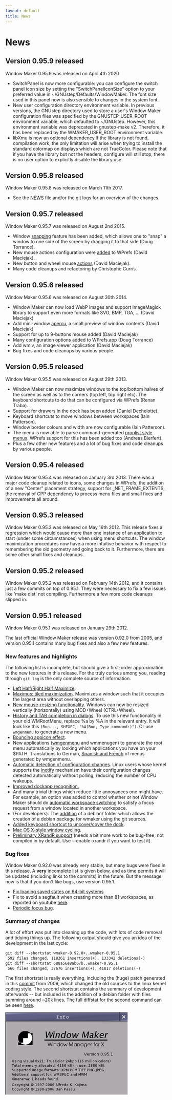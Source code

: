 ```yaml
---
layout: default
title: News
---
```


News
====

Version 0.95.9 released
-----------------------

Window Maker 0.95.9 was released on April 4th 2020

* SwitchPanel is now more configurable: you can configure the switch
  panel icon size by setting the "SwitchPanelIconSize" option to your
  preferred value in ~/GNUstep/Defaults/WindowMaker. The font size used
  in this panel now is also sensible to changes in the system font.
* New user configuration directory environment variable.  In previous
  versions, the GNUstep directory used to store a user's Window Maker
  configuration files was specified by the GNUSTEP_USER_ROOT environment
  variable, which defaulted to ~/GNUstep.  However, this environment
  variable was deprecated in gnustep-make v2.  Therefore, it has been
  replaced by the WMAKER_USER_ROOT environment variable.
* libXmu is now an optional dependency.If the library is not found,
  compilation work, the only limitation will arise when trying to
  install the standard colormap on displays which are not TrueColor.
  Please note that if you have the library but not the headers,
  configure will still stop; there is no user option to explicitly
  disable the library use.

Version 0.95.8 released
-----------------------

Window Maker 0.95.8 was released on March 11th 2017.

* See the [NEWS](http://repo.or.cz/wmaker-crm.git/blob/HEAD:/NEWS) file
  and/or the git logs for an overview of the changes.

Version 0.95.7 released
-----------------------

Window Maker 0.95.7 was released on August 2nd 2015.

* Window [snapping](http://repo.or.cz/w/wmaker-crm.git/commit/df49061) feature
  has been added, which allows one to "snap" a window to one side of the screen
  by dragging it to that side (Doug Torrance).
* New mouse actions configuration were
  [added](http://repo.or.cz/w/wmaker-crm.git/commit/0d0169a) to WPrefs (David
  Maciejak).
* New button and wheel mouse
  [actions](http://repo.or.cz/w/wmaker-crm.git/commit/f40095a) (David Maciejak).
* Many code cleanups and refactoring by Christophe Curris.

Version 0.95.6 released
-----------------------

Window Maker 0.95.6 was released on August 30th 2014.

* Window Maker can now load WebP images and support ImageMagick library to
  support even more formats like SVG, BMP, TGA, ... (David Maciejak)
* Add mini-window [apercu](http://repo.or.cz/w/wmaker-crm.git/commit/c6c7652),
  a small preview of window contents (David Maciejak)
* Support for up to 9-buttons mouse added (David Maciejak)
* Many configuration options added to WPrefs.app (Doug Torrance)
* Add wmiv, an image viewer application (David Maciejak)
* Bug fixes and code cleanups by various people.

Version 0.95.5 released
-----------------------

Window Maker 0.95.5 was released on August 29th 2013.

* Window Maker can now maximize windows to the top/bottom halves of the
  screen as well as to the corners (top left, top right etc). The keyboard
  shortcuts to do that can be configured via WPrefs (Renan Traba).
* Support for [drawers](http://www.dechelotte.com/en/wmaker.php) in the dock
  has been added (Daniel Dechelotte).
* Keyboard shortcuts to move windows between workspaces (Iain Patterson).
* Window border colours and width are now configurable (Iain Patterson).
* The menu is now able to parse command-generated
  [proplist style menus](http://repo.or.cz/w/wmaker-crm.git/commit/c21ae6b).
  WPrefs support for this has been added too (Andreas Bierfert).
* Plus a few other new features and a lot of bug fixes and code cleanups by
  various people.

Version 0.95.4 released
-----------------------

Window Maker 0.95.4 was released on January 3rd 2013. There was a major code
cleanup related to icons, some changes in WPrefs, the addition of a new
"Center" placement strategy, support for _NET_FRAME_EXTENTS, the removal of CPP
dependency to process menu files and small fixes and improvements all around.

Version 0.95.3 released
-----------------------

Window Maker 0.95.3 was released on May 16th 2012. This release fixes a
regression which would cause more than one instance of an application to start
(under some circumstances) when using menu shortcuts. The window maximization
procedures now have a more intuitive behavior with respect to remembering the
old geometry and going back to it. Furthermore, there are some other small
fixes and cleanups.

Version 0.95.2 released
-----------------------

Window Maker 0.95.2 was released on February 14th 2012, and it contains just a
few commits on top of 0.95.1. They were necessary to fix a few issues like
'make dist' not compiling. Furthermore a few more code cleanups slipped in.

Version 0.95.1 released
-----------------------

Window Maker 0.95.1 was released on January 29th 2012.

The last official Window Maker release was version 0.92.0 from 2005, and
version 0.95.1 contains many bug fixes and also a few new features.

### New features and highlights

The following list is incomplete, but should give a first-order approximation
to the new features in this release. For the truly curious among you, reading
through `git log` is the only complete source of information.

* [Left Half/Right Half
  Maximize](http://repo.or.cz/w/wmaker-crm.git/commit/6924454).
* [Maximus: tiled
  maximization](http://repo.or.cz/w/wmaker-crm.git/commit/cf62d15).
  Maximizes a window such that it occupies the largest area without overlapping
  others.
* [New mouse-resizing
  functionality](http://repo.or.cz/w/wmaker-crm.git/commit/a063338).
  Windows can now be resized vertically (horizontally) using MOD+Wheel
  (CTRL+Wheel).
* [History and TAB completion in
  dialogs](http://repo.or.cz/w/wmaker-crm.git/commit/05720d9). To use this new
  functionality in your old WMRootMenu, replace %a by %A in the relevant entry.
  It will look like this `(Run..., SHEXEC, "%A(Run, Type command:)")`. Or use
  `wmgenmenu` to generate a new menu.
* [Bouncing appicon effect](http://repo.or.cz/w/wmaker-crm.git/commit/a257e16).
* New applications
  ([wmgenmenu](http://repo.or.cz/w/wmaker-crm.git/commit/1861880) and wmmenugen)
  to generate the root menu automatically by looking which applications you have
  on your $PATH. Translations to German, [Spanish and
  French](http://repo.or.cz/w/wmaker-crm.git/commit/077a2ea) of menus generated
  by wmgenmenu.
* [Automatic detection of configuration
  changes](http://repo.or.cz/w/wmaker-crm.git/commit/56d8568). Linux users whose
  kernel supports the [inotify](http://en.wikipedia.org/wiki/Inotify) mechanism
  have their configuration changes detected automatically without polling,
  reducing the number of CPU wakeups.
* [Improved dockapp
  recognition.](http://repo.or.cz/w/wmaker-crm.git/commit/9318a7f)
* And many trivial things which reduce little annoyances one might have. For
  example, an option was added to control whether or not Window Maker should do
  [automatic workspace
  switching](http://repo.or.cz/w/wmaker-crm.git/commit/d6c134f) to satisfy a
  focus request from a window located in another workspace.
* (For developers).
  The [addition](http://repo.or.cz/w/wmaker-crm.git/commit/442e387) of a debian/
  folder which allows the creation of a debian package for wmaker using the git
  sources.
* [Added keyboard shortcut to uncover/cover the
  dock](http://repo.or.cz/w/wmaker-crm.git/commit/b6689a0).
* [Mac OS X-style window
  cycling](http://repo.or.cz/w/wmaker-crm.git/commit/18408ff).
* [Preliminary XRandR
  support](http://repo.or.cz/w/wmaker-crm.git/commit/c201e16) (needs a bit more
  work to be bug-free; not compiled in by default. Use --enable-xrandr if you
  want to test it).

### Bug fixes

Window Maker 0.92.0 was already very stable, but many bugs were fixed in this
release. A **very** incomplete list is given below, and as time permits it will
be updated (including links to the commits) in the future. But the message now
is that if you don't like bugs, use version 0.95.1.

* [Fix loading saved states on 64-bit
  systems](http://repo.or.cz/w/wmaker-crm.git/commit/37829a7)
* Fix to avoid a segfault when creating more than 81 workspaces, as reported on
  youtube [here](http://www.youtube.com/watch?v=fkNJZvKwmhE).
* [Periodic focus bug](http://repo.or.cz/w/wmaker-crm.git/commit/c91bb1b).

### Summary of changes

A lot of effort was put into cleaning up the code, with lots of code removal and
tidying things up. The following output should give you an idea of the
development in the last cycle:

    git diff --shortstat wmaker-0.92.0+..wmaker-0.95.1
     592 files changed, 118361 insertions(+), 133342 deletions(-)
    git diff --shortstat 688a56e8ab67b..wmaker-0.95.1
     566 files changed, 37676 insertions(+), 41817 deletions(-)

The first shortstat is really everything, including the (huge) patch generated
in this [commit](http://repo.or.cz/w/wmaker-crm.git/commit/688a56e) from 2009,
which changed the old sources to the linux kernel coding style. The second
shortstat contains the summary of development afterwards -- but included is the
addition of a debian folder with files summing around ~20k lines. The full
diffstat for the second command can be seen [here](fulldiffstat.html).

![Info v0.95.1](/img/v0_95_1.png)
